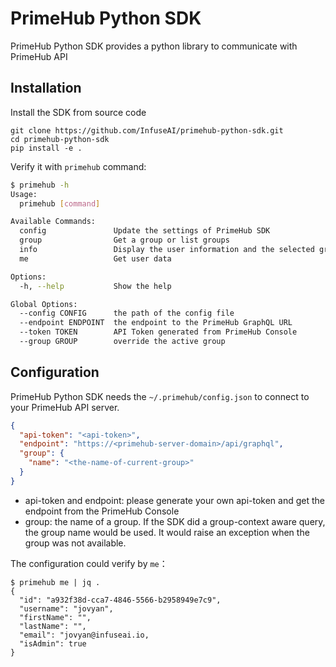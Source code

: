 # PrimeHub Python SDK

PrimeHub Python SDK provides a python library to communicate with PrimeHub API

## Installation

Install the SDK from source code

```
git clone https://github.com/InfuseAI/primehub-python-sdk.git
cd primehub-python-sdk
pip install -e .
```

Verify it with `primehub` command:

```bash
$ primehub -h
Usage:
  primehub [command]

Available Commands:
  config               Update the settings of PrimeHub SDK
  group                Get a group or list groups
  info                 Display the user information and the selected group information
  me                   Get user data

Options:
  -h, --help           Show the help

Global Options:
  --config CONFIG      the path of the config file
  --endpoint ENDPOINT  the endpoint to the PrimeHub GraphQL URL
  --token TOKEN        API Token generated from PrimeHub Console
  --group GROUP        override the active group
```

## Configuration

PrimeHub Python SDK needs the `~/.primehub/config.json` to connect to your PrimeHub API server.

```json
{
  "api-token": "<api-token>",
  "endpoint": "https://<primehub-server-domain>/api/graphql",
  "group": {
    "name": "<the-name-of-current-group>"
  }
}
```

* api-token and endpoint: please generate your own api-token and get the endpoint from the PrimeHub Console
* group: the name of a group. If the SDK did a group-context aware query, the group name would be used. It would raise an exception when the group was not available.

The configuration could verify by `me`：

```
$ primehub me | jq .
{
  "id": "a932f38d-cca7-4846-5566-b2958949e7c9",
  "username": "jovyan",
  "firstName": "",
  "lastName": "",
  "email": "jovyan@infuseai.io,
  "isAdmin": true
}
```